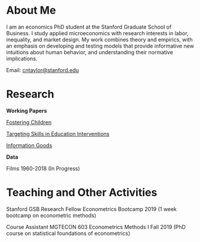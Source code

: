 # About Me

I am an economics PhD student at the Stanford Graduate School of Business. I study applied microeconomics with research interests in labor, inequality, and market design. My work combines theory and empirics, with an emphasis on developing and testing models that provide informative new intuitions about human behavior, and understanding their normative implications.

Email: <cntaylor@stanford.edu>

# Research

**Working Papers**

[Fostering Children](./pdfs/foster.pdf)

[Targeting Skills in Education Interventions](./pdfs/educ.pdf)

[Information Goods](./pdfs/info.pdf)


**Data**

Films 1960-2018 (In Progress)

# Teaching and Other Activities

Stanford GSB Research Fellow Econometrics Bootcamp 2019 (1 week bootcamp on econometric methods)

Course Assistant MGTECON 603 Econometrics Methods I Fall 2019 (PhD course on statistical foundations of econometrics)
